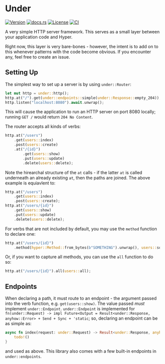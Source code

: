# Under

[![Version](https://img.shields.io/crates/v/under)](https://crates.io/crates/under)
[![docs.rs](https://img.shields.io/docsrs/under)](https://docs.rs/under)
[![License](https://img.shields.io/crates/l/under)](./LICENSE)
[![CI](https://github.com/medcat/under/actions/workflows/main.yml/badge.svg?branch=main)](https://github.com/medcat/under/actions/workflows/main.yml)

A very simple HTTP server framework.  This serves as a small layer
between your application code and Hyper.

Right now, this layer is very bare-bones - however, the intent is to
add on to this whenever patterns with the code become obvious.  If
you encounter any, feel free to create an issue.

## Setting Up

The simplest way to set up a server is by using `under::Router`:

```rust
let mut http = under::http();
http.at("/").get(under::endpoints::simple(under::Response::empty_204));
http.listen("localhost:8080").await.unwrap();
```

This will cause the application to run an HTTP server on port 8080
locally; running `GET /` would return `204 No Content`.

The router accepts all kinds of verbs:

```rust
http.at("/users")
    .get(users::index)
    .post(users::create)
    .at("/{id}")
        .get(users::show)
        .put(users::update)
        .delete(users::delete);
```

Note the hirearchal structure of the `at` calls - if the latter `at`
is called underneath an already existing `at`, then the paths are
joined.  The above example is equiavlent to:

```rust
http.at("/users")
    .get(users::index)
    .post(users::create);
http.at("/users/{id}")
    .get(users::show)
    .put(users::update)
    .delete(users::delete);
```

For verbs that are not included by default, you may use the `method`
function to declare one:

```rust
http.at("/users/{id}")
    .method(hyper::Method::from_bytes(b"SOMETHING").unwrap(), users::something);
```

Or, if you want to capture all methods, you can use the `all` function
to do so:

```rust
http.at("/users/{id}").all(users::all);
```

## Endpoints

When declaring a path, it must route to an endpoint - the argument
passed into the verb function, e.g. `get(users::show)`.  The value
passed _must_ implement `under::Endpoint`.  `under::Endpoint` is implemented for
`fn(under::Request) -> impl Future<Output = Result<under::Response, anyhow::Error> + Send + Sync + 'static`;
so, declaring an endpoint can be as simple as:

```rust
async fn index(request: under::Request) -> Result<under::Response, anyhow::Error> {
    todo!()
}
```

and used as above.  This library also comes with a few built-in
endpoints in `under::endpoints`.
